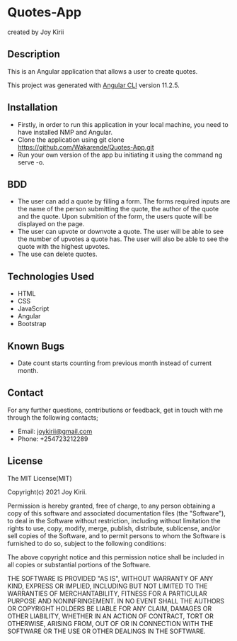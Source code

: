 # Quotes-App

created by Joy Kirii

## Description

This is an Angular application that allows a user to create quotes.

This project was generated with [Angular CLI](https://github.com/angular/angular-cli) version 11.2.5.

## Installation

- Firstly, in order to run this application in your local machine, you need to have installed NMP and Angular.
- Clone the application using git clone https://github.com/Wakarende/Quotes-App.git
- Run your own version of the app bu initiating it using the command ng serve -o.

## BDD

- The user can add a quote by filling a form. The forms required inputs are the name of the person submitting the quote, the author of the quote and the quote. Upon submition of the form, the users quote will be displayed on the page.
- The user can upvote or downvote a quote. The user will be able to see the number of upvotes a quote has. The user will also be able to see the quote with the highest upvotes.
- The use can delete quotes.

## Technologies Used

- HTML
- CSS
- JavaScript
- Angular
- Bootstrap

## Known Bugs

- Date count starts counting from previous month instead of current month.

## Contact

For any further questions, contributions or feedback, get in touch with me through the following contacts;

- Email: joykirii@gmail.com
- Phone: +254723212289

## License

The MIT License(MIT)

Copyright(c) 2021 Joy Kirii.

Permission is hereby granted, free of charge, to any person obtaining a copy of this software and associated documentation files (the "Software"), to deal in the Software without restriction, including without limitation the rights to use, copy, modify, merge, publish, distribute, sublicense, and/or sell copies of the Software, and to permit persons to whom the Software is furnished to do so, subject to the following conditions:

The above copyright notice and this permission notice shall be included in all copies or substantial portions of the Software.

THE SOFTWARE IS PROVIDED "AS IS", WITHOUT WARRANTY OF ANY KIND, EXPRESS OR IMPLIED, INCLUDING BUT NOT LIMITED TO THE WARRANTIES OF MERCHANTABILITY, FITNESS FOR A PARTICULAR PURPOSE AND NONINFRINGEMENT. IN NO EVENT SHALL THE AUTHORS OR COPYRIGHT HOLDERS BE LIABLE FOR ANY CLAIM, DAMAGES OR OTHER LIABILITY, WHETHER IN AN ACTION OF CONTRACT, TORT OR OTHERWISE, ARISING FROM, OUT OF OR IN CONNECTION WITH THE SOFTWARE OR THE USE OR OTHER DEALINGS IN THE SOFTWARE.
